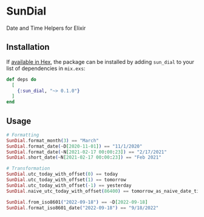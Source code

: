 # SunDial

Date and Time Helpers for Elixir

## Installation

If [available in Hex](https://hex.pm/docs/publish), the package can be installed
by adding `sun_dial` to your list of dependencies in `mix.exs`:

```elixir
def deps do
  [
    {:sun_dial, "~> 0.1.0"}
  ]
end
```

## Usage

```elixir
# Formatting
SunDial.format_month(3) == "March"
SunDial.format_date(~D[2020-11-01]) == "11/1/2020"
SunDial.format_date(~N[2021-02-17 00:00:23]) == "2/17/2021"
SunDial.short_date(~N[2021-02-17 00:00:23]) == "Feb 2021"

# Transformation
SunDial.utc_today_with_offset(0) == today
SunDial.utc_today_with_offset(1) == tomorrow
SunDial.utc_today_with_offset(-1) == yesterday
SunDial.naive_utc_today_with_offset(86400) == tomorrow_as_naive_date_time # offset is in seconds, 86400 seconds in a day

SunDial.from_iso8601("2022-09-18") == ~D[2022-09-18]
SunDial.format_iso8601_date("2022-09-18") == "9/18/2022"
```
